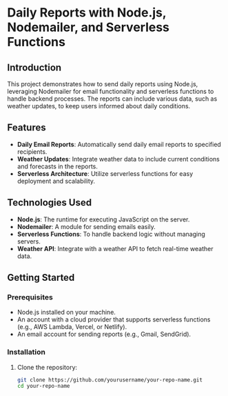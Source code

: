 # Daily Reports with Node.js, Nodemailer, and Serverless Functions

## Introduction

This project demonstrates how to send daily reports using Node.js, leveraging Nodemailer for email functionality and serverless functions to handle backend
processes. The reports can include various data, such as weather updates, to keep users informed about daily conditions.

## Features

-   **Daily Email Reports**: Automatically send daily email reports to specified recipients.
-   **Weather Updates**: Integrate weather data to include current conditions and forecasts in the reports.
-   **Serverless Architecture**: Utilize serverless functions for easy deployment and scalability.

## Technologies Used

-   **Node.js**: The runtime for executing JavaScript on the server.
-   **Nodemailer**: A module for sending emails easily.
-   **Serverless Functions**: To handle backend logic without managing servers.
-   **Weather API**: Integrate with a weather API to fetch real-time weather data.

## Getting Started

### Prerequisites

-   Node.js installed on your machine.
-   An account with a cloud provider that supports serverless functions (e.g., AWS Lambda, Vercel, or Netlify).
-   An email account for sending reports (e.g., Gmail, SendGrid).

### Installation

1. Clone the repository:
    ```bash
    git clone https://github.com/yourusername/your-repo-name.git
    cd your-repo-name
    ```
